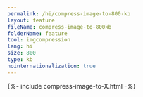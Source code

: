 ```yaml
---
permalink: /hi/compress-image-to-800-kb
layout: feature
fileName: compress-image-to-800kb
folderName: feature
tool: imgcompression
lang: hi
size: 800
type: kb
nointernationalization: true
---
```

{%- include compress-image-to-X.html -%}       
